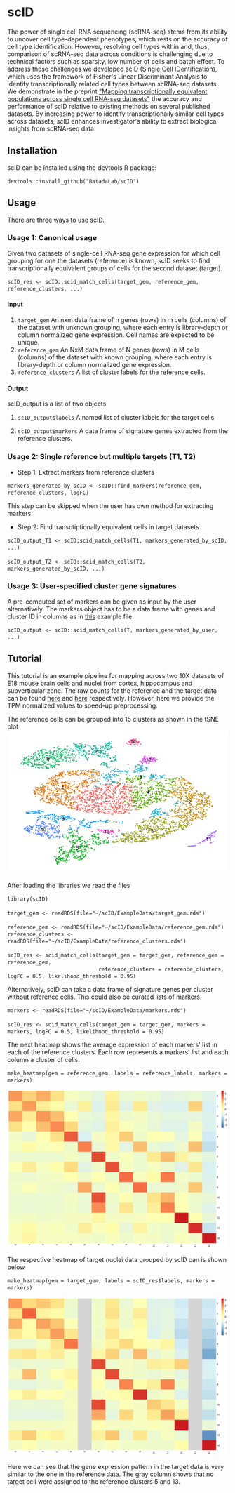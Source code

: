 # scID

The power of single cell RNA sequencing (scRNA-seq) stems from its ability to uncover cell type-dependent phenotypes, which rests on the accuracy of cell type identification. However, resolving cell types within and, thus, comparison of scRNA-seq data across conditions is challenging due to technical factors such as sparsity, low number of cells and batch effect. To address these challenges we developed scID (Single Cell IDentification), which uses the framework of Fisher's Linear Discriminant Analysis to identify transcriptionally related cell types between scRNA-seq datasets. We demonstrate in the preprint ["Mapping transcriptionally equivalent populations across single cell RNA-seq datasets"](https://www.biorxiv.org/content/10.1101/470203v1) the accuracy and performance of scID relative to existing methods on several published datasets. By increasing power to identify transcriptionally similar cell types across datasets, scID enhances investigator's ability to extract biological insights from scRNA-seq data.

## Installation
scID can be installed using the devtools R package:
```
devtools::install_github("BatadaLab/scID")
```

## Usage

There are three ways to use scID. 

### Usage 1: Canonical usage
Given two datasets of single-cell RNA-seq gene expression for which cell grouping for one the datasets (reference) is known, scID seeks to find transcriptionally equivalent groups of cells for the second dataset (target).
```
scID_res <- scID::scid_match_cells(target_gem, reference_gem, reference_clusters, ...)
```

#### Input
1. ```target_gem``` An nxm data frame of n genes (rows) in m cells (columns) of the dataset with unknown grouping, where each entry is library-depth or column normalized gene expression. Cell names are expected to be unique.
2. ```reference_gem``` An NxM data frame of N genes (rows) in M cells (columns) of the dataset with known grouping, where each entry is library-depth or column normalized gene expression. 
3. ```reference_clusters``` A list of cluster labels for the reference cells.

#### Output

scID_output is a list of two objects 

1. ```scID_output$labels``` A named list of cluster labels for the target cells

2. ```scID_output$markers``` A data frame of signature genes extracted from the reference clusters. 

### Usage 2: Single reference but multiple targets (T1, T2)

* Step 1: Extract markers from reference clusters
```
markers_generated_by_scID <- scID::find_markers(reference_gem, reference_clusters, logFC)
```
This step can be skipped when the user has own method for extracting markers. 

* Step 2: Find transctiptionally equivalent cells in target datasets
```
scID_output_T1 <- scID:scid_match_cells(T1, markers_generated_by_scID, ...)

scID_output_T2 <- scID::scid_match_cells(T2, markers_generated_by_scID, ...)
```
### Usage 3: User-specified cluster gene signatures
A pre-computed set of markers can be given as input by the user alternatively. The markers object has to be a data frame with genes and cluster ID in columns as in [this](https://github.com/BatadaLab/scID/blob/master/ExampleData/markers.rds) example file.
```
scID_output <- scID::scid_match_cells(T, markers_generated_by_user, ...)
```


## Tutorial
This tutorial is an example pipeline for mapping across two 10X datasets of E18 mouse brain cells and nuclei from cortex, hippocampus and subverticular zone. The raw counts for the reference and the target data can be found [here](https://support.10xgenomics.com/single-cell-gene-expression/datasets/2.1.0/neuron_9k) and [here](https://support.10xgenomics.com/single-cell-gene-expression/datasets/2.1.0/nuclei_900) respectively. However, here we provide the TPM normalized values to speed-up preprocessing.

The reference cells can be grouped into 15 clusters as shown in the tSNE plot
![](https://github.com/BatadaLab/scID/blob/master/ExampleData/figures/Reference_tSNE.png)


After loading the libraries we read the files
```
library(scID)

target_gem <- readRDS(file="~/scID/ExampleData/target_gem.rds")

reference_gem <- readRDS(file="~/scID/ExampleData/reference_gem.rds")
reference_clusters <- readRDS(file="~/scID/ExampleData/reference_clusters.rds")

scID_res <- scid_match_cells(target_gem = target_gem, reference_gem = reference_gem, 
                             reference_clusters = reference_clusters, logFC = 0.5, likelihood_threshold = 0.95)
```

Alternatively, scID can take a data frame of signature genes per cluster without reference cells. This could also be curated lists of markers. 
```
markers <- readRDS(file="~/scID/ExampleData/markers.rds")

scID_res <- scid_match_cells(target_gem = target_gem, markers = markers, logFC = 0.5, likelihood_threshold = 0.95)
```

The next heatmap shows the average expression of each markers' list in each of the reference clusters. Each row represents a markers' list and each column a cluster of cells.
```
make_heatmap(gem = reference_gem, labels = reference_labels, markers = markers)
```
![](https://github.com/BatadaLab/scID/blob/master/ExampleData/figures/Reference_heatmap.png)

The respective heatmap of target nuclei data grouped by scID can is shown below
```
make_heatmap(gem = target_gem, labels = scID_res$labels, markers = markers)
```
![](https://github.com/BatadaLab/scID/blob/master/ExampleData/figures/Target_heatmap.png)

Here we can see that the gene expression pattern in the target data is very similar to the one in the reference data. The gray column shows that no target cell were assigned to the reference clusters 5 and 13.




